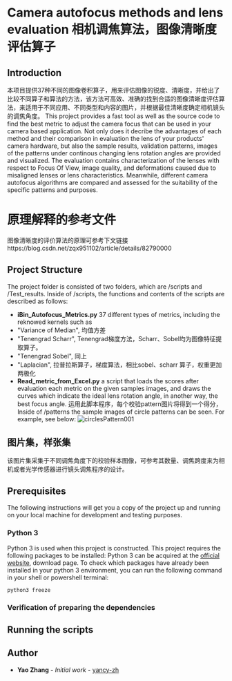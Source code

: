 # Camera autofocus methods and lens evaluation 相机调焦算法，图像清晰度评估算子
## Introduction
本项目提供37种不同的图像卷积算子，用来评估图像的锐度、清晰度，并给出了比较不同算子和算法的方法，该方法可高效、准确的找到合适的图像清晰度评估算法，来适用于不同应用、不同类型和内容的图片，并根据最佳清晰度确定相机镜头的调焦角度。
This project provides a fast tool as well as the source code to find the best metric to adjust the camera focus that can be used in your camera based application. Not only does it decribe the advantages of each method and their comparison in evaluation the lens of your products' camera hardware, but also the sample results, validation patterns, images of the patterns under continous changing lens rotation angles are provided and visualized. The evaluation contains characterization of the lenses with respect to Focus Of View, image quality, and deformations caused due to misaligned lenses or lens characteristics. Meanwhile, different camera autofocus algorithms are compared and assessed for the suitability of the specific patterns and purposes. 

# 原理解释的参考文件
图像清晰度的评价算法的原理可参考下文链接https://blog.csdn.net/zqx951102/article/details/82790000
## Project Structure
The project folder is consisted of two folders, which are /scripts and /Test_results. Inside of /scripts, the functions and contents of the scripts are described as follows:
* **iBin_Autofocus_Metrics.py** 37 different types of metrics, including the reknowed kernels such as 
* "Variance of Median", 均值方差
* "Tenengrad Scharr", Tenengrad梯度方法，Scharr、Sobel均为图像特征提取算子。
* "Tenengrad Sobel", 同上
* "Laplacian", 拉普拉斯算子，梯度算法，相比sobel、scharr 算子，权重更加两极化
* **Read_metric_from_Excel.py** a script that loads the scores after evaluation each metric on the given samples images, and draws the curves which indicate the ideal lens rotation angle, in another way, the best focus angle. 
运用此脚本程序，每个校验pattern图片将得到一个得分，
Inside of /patterns the sample images of circle patterns can be seen. For example, see below:
![circlesPattern001](https://user-images.githubusercontent.com/60941643/120919650-4610ff80-c6ed-11eb-90dd-a4033fef6ce4.PNG)

## 图片集，样张集
该图片集采集于不同调焦角度下的校验样本图像，可参考其数量、调焦跨度来为相机或者光学传感器进行镜头调焦程序的设计。
## Prerequisites
The following instructions will get you a copy of the project up and running on your local machine for development and testing purposes.

### Python 3
Python 3 is used when this project is constructed. This project requires the following packages to be installed: 
Python 3 can be acquired at the [official website](https://www.python.org/), download page. 
 To check which packages have already been installed in your python 3 environment, you can run the following command in your
 shell or powershell terminal:
 ```
python3 freeze
```
### Verification of preparing the dependencies


## Running the scripts

## Author

* **Yao Zhang** - *Initial work* - [yancy-zh](https://github.com/yancy-zh)


